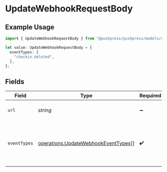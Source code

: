 # UpdateWebhookRequestBody

## Example Usage

```typescript
import { UpdateWebhookRequestBody } from "@pushpress/pushpress/models/operations";

let value: UpdateWebhookRequestBody = {
  eventTypes: [
    "checkin.deleted",
  ],
};
```

## Fields

| Field                                                                                      | Type                                                                                       | Required                                                                                   | Description                                                                                |
| ------------------------------------------------------------------------------------------ | ------------------------------------------------------------------------------------------ | ------------------------------------------------------------------------------------------ | ------------------------------------------------------------------------------------------ |
| `url`                                                                                      | *string*                                                                                   | :heavy_minus_sign:                                                                         | The URL to send the webhook to                                                             |
| `eventTypes`                                                                               | [operations.UpdateWebhookEventTypes](../../models/operations/updatewebhookeventtypes.md)[] | :heavy_check_mark:                                                                         | The event types to listen for, valid event types include check                             |